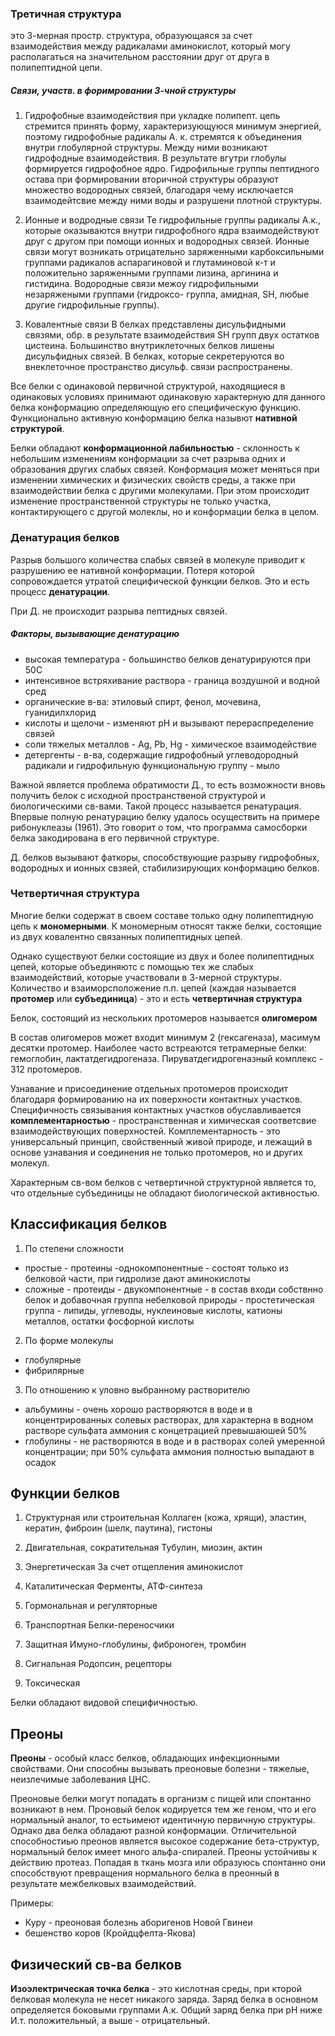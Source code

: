 ### Третичная структура
это 3-мерная простр. структура, образующаяся за счет взаимодействия между радикалами аминокислот, который могу располагаться на значительном расстоянии друг от друга в полипептидной цепи.

##### Связи, участв. в форимровании 3-чной структуры

1. Гидрофобные взаимодействия
при укладке полипепт. цепь стремится принять форму, характеризующуюся минимум энергией, поэтому гидрофобные радикалы А. к. стремятся к объединения внутри глобулярной структуры. Между ними возникают гидрофодные взаимодействия. В результате вгутри глобулы формируется гидрофобное ядро. Гидрофильные группы пептидного остава при формировании вторичной структуры образуют множество водородных связей, благодаря чему исключается взаимодейтсвие между ними воды и разрушени плотной структуры.

2. Ионные и водродные связи
Те гидрофильные группы радикалы А.к., которые оказываются внутри гидрофобного ядра взаимодействуют друг с другом при помощи ионных и водородных связей.
Ионные связи могут возникать отрицательно заряженными карбоксильными группами радикалов аспарагиновой и глутаминовой к-т и положительно заряженными группами лизина, аргинина и гистидина.
Водородные связи межоу гидрофильными незаряжеными группами (гидроксо- группа, амидная, SH, любые другие гидрофильные группы).

3. Ковалентные связи
В белках представлены дисульфидными связями, обр. в результате взаимодействия SH групп двух остатков цистеина.
Большинство внутриклеточных белков лишены дисульфидных связей. В белках, которые секретеруются во внеклеточное пространство дисульф. связи распространены.

Все белки с одинаковой первичной структурой, находящиеся в одинаковых условиях принимают одинаковую характерную для данного белка конформацию определяющую его специфическую функцию.
Функционально активную конформацию белка назывют **нативной структурой**.

Белки обладают **конформационной лабильностью** - склонность к небольшим изменениям конформации за счет разрыва одних и образования других слабых связей. Конформация может меняться при изменении химических и физических свойств среды, а также при взаимодействии белка с другими молекулами. При этом происходит изменение пространственной структуры не только участка, контактирующего с другой молеклы, но и конформации белка в целом.


### Денатурация белков

Разрыв большого количества слабых связей в молекуле приводит к разрушению ее нативной конформации. Потеря которой сопровождается утратой специфической функции белков. Это и есть процесс **денатурации**.

При Д. не происходит разрыва пептидных связей.

#####  Факторы, вызывающие денатурацию
- высокая температура - большинство белков денатурируются при 50С
- интенсивное встряхивание раствора - граница воздушной и водной сред
- органические в-ва: этиловый спирт, фенол, мочевина, гуанидилхлорид
- кислоты и щелочи - изменяют рН и вызывают перераспределение связей
- соли тяжелых металлов - Ag, Pb, Hg - химическое взаимодействие
- детергенты - в-ва, содержащие гидрофобный углеводородный радикали и гидрофильную функциональную группу - мыло

Важной является проблема обратимости Д., то есть возможности вновь получить белок с исходной пространственой структурой и биологическими св-вами. Такой процесс называется ренатурация. Впервые полную ренатурацию белку удалось осуществить на примере рибонуклеазы (1961). Это говорит о том, что программа самосборки белка закодирована в его первичной структуре.

Д. белков вызывают фаткоры, способствующие разрыву гидрофобных, водородных и ионных свзяей, стабилизирующих конформацию белков.


### Четвертичная структура

Многие белки содержат в своем составе только одну полипептидную цепь к **мономерными**. К мономерным относят также белки, состоящие из двух ковалентно связанных полипептидных цепей.

Однако существуют белки состоящие из двух и более полипептидных цепей, которые объединяютс с помощью тех же слабых взаимодействий, которые участвовали в 3-мерной структуры. Количество и взаиморсположение п.п. цепей (каждая называется **протомер** или **субъединица**) - это и есть **четвертичная структура**

Белок, состоящий из нескольких протомеров называется **олигомером**

В состав олигомеров может входит минимум 2 (гексагеназа), масимум десятки протомер. Наиболее часто встреаются тетрамерные белки: гемоглобин, лактатдегидрогеназа. Пируватдегидрогеназный комплекс - 312 протомеров.

Узнавание и присоединение отдельных протомеров происходит благодаря формированию на их поверхности контактных участков. Специфичность связывания контактных участков обуславливается **комплементарностью** - пространственная и химическая соответсвие взаимодействующих поверхностей. Комплементарность - это универсальный принцип, свойственный живой природе, и лежащий в основе узнавания и соединения не только протомеров, но и других молекул.

Характерным св-вом белков с четвертичной структурной является то, что отдельные субъединицы не обладают биологической активностью.


## Классификация белков

1. По степени сложности
- простые - протеины -однокомпонентные - состоят только из белковой части, при гидролизе дают аминокислоты
- сложные - протеиды - двукомпонентные - в состав входи собствнно белок и добавочная группа небелковой природы - простетическая группа - липиды, углеводы, нуклеиновые кислоты, катионы металлов, остатки фосфорной кислоты

2. По форме молекулы
- глобулярные
- фибрилярные

3. По отношению к уловно выбранному растворителю
- альбумины - очень хорошо растворяются в воде и в концентрированных солевых растворах, для характерна в водном растворе сульфата аммония с концетрацией превышаюшей 50%
- глобулины - не растворяются в воде и в растворах солей умеренной концентрации; при 50% сульфата аммония полностью выпадают в осадок


## Функции белков

1. Структурная или строительная
Коллаген (кожа, хрящи), эластин, кератин, фиброин (шелк, паутина), гистоны

2. Двигательная, сократительная
Тубулин, миозин, актин

3. Энергетическая
За счет отщепления аминокислот

4. Каталитическая
Ферменты, АТФ-синтеза

5. Гормональная и регуляторные

6. Транспортная
Белки-переносчики

7. Защитная
Имуно-глобулины, фиброноген, тромбин

8. Сигнальная
Родопсин, рецепторы

9. Токсическая

Белки обладают видовой специфичностью.


##  Преоны

**Преоны** - особый класс белков, обладающих инфекционными свойствами. Они способны вызывать преоновые болезни - тяжелые, неизлечимые заболевания ЦНС.

Преоновые белки могут попадать в организм с пищей или спонтанно возникают в нем. Проновый белок кодируется тем же геном, что и его нормальный аналог, то естьимеют идентичную первичную структуры. Однако два белка обладают разной конформации. Отличительной способностиью преонов является высокое содержание бета-структур, нормальный белок имеет много альфа-спиралей.
Преоны устойчивы к действию протеаз. Попадая в ткань мозга или образуюсь спонтанно они способствуют превращения нормального белка в преонный в результате межбелковых взаимодействий.

Примеры:
- Куру - преоновая болезнь аборигенов Новой Гвинеи
- бешенство коров (Кройдцфелта-Якова)


## Физический св-ва белков

**Изоэлектрическая точка белка** - это кислотная среды, при кторой белковая молекула не несет никакого заряда.
Заряд белка в основном определяется боковыми группами А.к. Общий заряд белка при рН ниже И.т. положительный, а выше - отрицательный.

